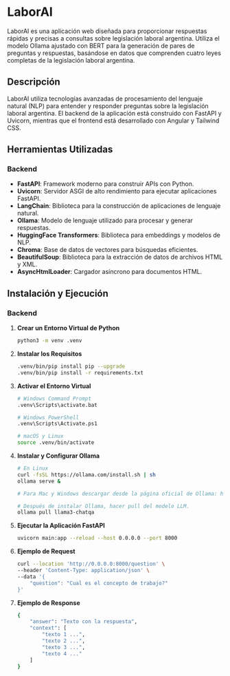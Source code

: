 # LaborAI

LaborAI es una aplicación web diseñada para proporcionar respuestas rápidas y precisas a consultas sobre legislación laboral argentina. Utiliza el modelo Ollama ajustado con BERT para la generación de pares de preguntas y respuestas, basándose en datos que comprenden cuatro leyes completas de la legislación laboral argentina.

## Descripción

LaborAI utiliza tecnologías avanzadas de procesamiento del lenguaje natural (NLP) para entender y responder preguntas sobre la legislación laboral argentina. El backend de la aplicación está construido con FastAPI y Uvicorn, mientras que el frontend está desarrollado con Angular y Tailwind CSS.

## Herramientas Utilizadas

### Backend

- **FastAPI**: Framework moderno para construir APIs con Python.
- **Uvicorn**: Servidor ASGI de alto rendimiento para ejecutar aplicaciones FastAPI.
- **LangChain**: Biblioteca para la construcción de aplicaciones de lenguaje natural.
- **Ollama**: Modelo de lenguaje utilizado para procesar y generar respuestas.
- **HuggingFace Transformers**: Biblioteca para embeddings y modelos de NLP.
- **Chroma**: Base de datos de vectores para búsquedas eficientes.
- **BeautifulSoup**: Biblioteca para la extracción de datos de archivos HTML y XML.
- **AsyncHtmlLoader**: Cargador asíncrono para documentos HTML.

## Instalación y Ejecución

### Backend

1. **Crear un Entorno Virtual de Python**

    ```bash
    python3 -m venv .venv
    ```

2. **Instalar los Requisitos**

    ```bash
    .venv/bin/pip install pip --upgrade
    .venv/bin/pip install -r requirements.txt
    ```

3. **Activar el Entorno Virtual**

    ```bash
    # Windows Command Prompt
    .venv\Scripts\activate.bat

    # Windows PowerShell
    .venv\Scripts\Activate.ps1

    # macOS y Linux
    source .venv/bin/activate
    ```

4. **Instalar y Configurar Ollama**

    ```bash
    # En Linux
    curl -fsSL https://ollama.com/install.sh | sh
    ollama serve &

    # Para Mac y Windows descargar desde la página oficial de Ollama: https://ollama.com/download

    # Después de instalar Ollama, hacer pull del modelo LLM.
    ollama pull llama3-chatqa
    ```

5. **Ejecutar la Aplicación FastAPI**

    ```bash
    uvicorn main:app --reload --host 0.0.0.0 --port 8000
    ```

6. **Ejemplo de Request**

    ```bash
    curl --location 'http://0.0.0.0:8000/question' \
    --header 'Content-Type: application/json' \
    --data '{
        "question": "Cual es el concepto de trabajo?"
    }'
    ```

7. **Ejemplo de Response**

    ```bash
    {
        "answer": "Texto con la respuesta",
        "context": [
            "texto 1 ...",
            "texto 2 ...",
            "texto 3 ...",
            "texto 4 ..."
        ]
    }
    ```